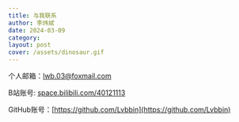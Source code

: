```yaml
---
title: 与我联系
author: 李炜斌
date: 2024-03-09
category: 
layout: post
cover: /assets/dinosaur.gif
---
```


个人邮箱：lwb.03@foxmail.com

B站账号: [space.bilibili.com/40121113](https://space.bilibili.com/40121113)

GitHub账号：[https://github.com/Lvbbin](https://github.com/Lvbbin)
